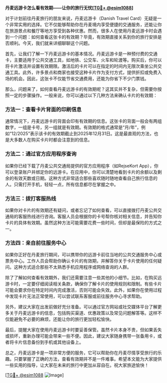 **丹麦远游卡怎么看有效期——让你的旅行无忧[[TG💪+ @esim1088](https://t.me/s/esim1088)]**

对于计划前往丹麦旅行的朋友来说，丹麦远游卡（Danish Travel Card）无疑是一个非常实用的选择。它不仅能够帮助你在丹麦境内享受便捷的交通服务，还能让你在旅游景点和餐厅等地方享受到各种优惠。然而，很多人在使用丹麦远游卡时会遇到一个问题：如何查看这张卡的有效期？毕竟，有效期直接关系到你的旅行安排是否顺利。今天，我们就来详细聊聊这个问题。

首先，让我们了解一下丹麦远游卡的基本情况。丹麦远游卡是一种预付费的交通卡，主要适用于公共交通工具，如地铁、公交车、火车和轮渡等。购买后，你可以将卡片激活并设置有效期限。激活后的卡片可以在指定的时间内无限次乘坐公共交通工具。此外，许多景点和商家也接受这种卡片作为支付方式，提供折扣或免费入场的机会。因此，这张卡不仅能节省交通费用，还能为你省下不少门票钱。

那么，问题来了，如何查看丹麦远游卡的有效期呢？这其实并不复杂，但需要你按照一定的步骤操作。一般来说，你可以通过以下几种方法来确认卡片的有效期：

### 方法一：查看卡片背面的印刷信息

通常情况下，丹麦远游卡的背面会印有有效期的信息。这张卡的背面一般会有两组数字，一组是卡号，另一组就是有效期。有效期的格式通常是“月/年”，例如“12/2025”表示该卡的有效期截止到2025年12月31日。这是最直观的方法，也是大多数人在购买卡片时都会注意到的信息。

### 方法二：通过官方应用程序查询

如果你已经下载了丹麦公共交通局提供的官方应用程序（如RejseKort App），你可以登录账户并绑定你的远游卡。在应用中，你可以清楚地看到卡片的余额以及剩余的有效天数或日期。这种方式非常适合那些喜欢随时随地查看自己旅行信息的人。只需打开手机，轻轻一点，所有信息都尽在掌握之中。

### 方法三：拨打客服热线

如果你对卡片的有效期还有疑问，或者忘记了如何查看，可以直接拨打丹麦公共交通局的客服热线进行咨询。客服人员会根据你的卡号帮你核对相关信息，并告知你卡片的具体有效期。虽然这种方法可能需要花费一些时间，但却是最保险的方式之一。

### 方法四：亲自前往服务中心

如果你正好在丹麦旅行期间，可以携带你的远游卡前往当地的公共交通服务中心或票务中心。工作人员会帮助你确认卡片的有效期，并解答你关于卡片使用的任何疑问。这种方式适合那些不太熟悉手机应用程序或网络查询的人群。

除了了解如何查看有效期外，我们还需要注意一些其他的小细节。比如，在购买远游卡时，一定要仔细阅读相关条款，确保你了解卡片的使用规则和限制。有些卡片可能会要求你在特定时间内完成激活，否则可能会失效。此外，如果你在使用过程中发现卡片无法正常使用，可以尝试联系客服或前往服务中心寻求帮助。

另外，建议大家在出发前做好充分准备。可以通过官方网站或社交媒体平台了解更多关于丹麦远游卡的信息，包括购买渠道、优惠政策以及常见问题解答等。这样不仅能避免不必要的麻烦，还能让你的旅行更加轻松愉快。

最后，提醒大家在使用丹麦远游卡时要妥善保管。虽然卡片本身不贵，但如果丢失或损坏，重新办理可能会带来一些不便。因此，建议大家随身携带一张备用卡，或者将卡片信息备份到手机或其他设备上。

总之，丹麦远游卡是一项非常方便的服务，它可以帮助你在丹麦尽情享受旅行的乐趣。只要掌握了正确的方法，查看有效期并不是一件难事。希望本文能为大家提供一些实用的指导，让大家在未来的旅行中更加从容自在。祝大家旅途愉快！

[[TG💪+ @esim1088](https://t.me/s/esim1088) ![Image](https://i.postimg.cc/4NQfJmqS/Snipaste-2025-05-13-00-14-12.png)]